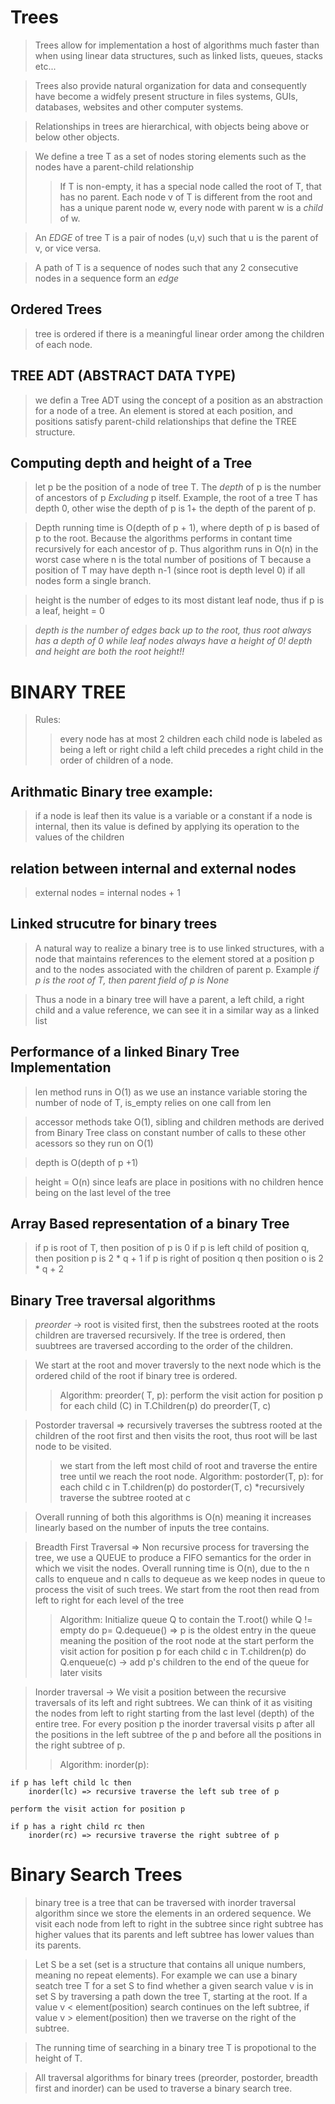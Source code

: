 # Trees 

> Trees allow for implementation a host of algorithms much faster than when using linear data structures, such as linked lists, queues, stacks etc...

> Trees also provide natural organization for data and consequently have become a widfely present structure in files systems, GUIs, databases, websites and other computer systems.

> Relationships in trees are hierarchical, with objects being above or below other objects.

> We define a tree T as a set of nodes storing elements such as the nodes have a parent-child relationship 
>> If T is non-empty, it has a special node called the root of T, that has no parent.
>> Each node v of T is different from the root and has a unique parent node w, every node with parent w is a *child* of w.

> An *EDGE* of tree T is a pair of nodes (u,v) such that u is the parent of v, or vice versa.

> A path of T is a sequence of nodes such that any 2 consecutive nodes in a sequence form an *edge*

## Ordered Trees 

> tree is ordered if there is a meaningful linear order among the children of each node.

## TREE ADT (ABSTRACT DATA TYPE)
> we defin a Tree ADT using the concept of a position as an abstraction for a node of a tree. An element is stored at each position, and positions satisfy parent-child relationships that define the TREE structure.

## Computing depth and height of a Tree 
> let p be the position of a node of tree T. The *depth* of p is the number of ancestors of p *Excluding* p itself. Example, the root of a tree T has depth 0, other wise the depth of p is 1+ the depth of the parent of p.

> Depth running time is O(depth of p + 1), where depth  of p is based of p to the root. Because the algorithms performs in contant time recursively for each ancestor of p. Thus algorithm runs in O(n) in the worst case where n is the total number of positions of T because a position of T may have depth n-1 (since root is depth level 0) if all nodes form a single branch.

> height is the number of edges to its most distant leaf node, thus if p is a leaf, height = 0 

> *depth is the number of edges back up to the root, thus root always has a depth of 0 while leaf nodes always have a height of 0! depth and height are both the root height!!*

# BINARY TREE

> Rules: 
>> every node has at most 2 children
>> each child node is labeled as being a left or right child
>> a left child precedes a right child in the order of children of a node.

## Arithmatic Binary tree example: 

> if a node is leaf then its value is a variable or a constant
> if a node is internal, then its value is defined by applying its operation to the values of the children

## relation between internal and external nodes 
> external nodes = internal nodes + 1

## Linked strucutre for binary trees 
> A natural way to realize a binary tree is to use linked structures, with a node that maintains references to the element stored at a position p and to the nodes associated with the children of parent p. Example *if p is the root of T, then parent field of p is None*

> Thus a node in a binary tree will have a parent, a left child, a right child and a value reference, we can see it in a similar way as a linked list 

## Performance of a linked Binary Tree Implementation

> len method runs in O(1) as we use an instance variable storing the number of node of T, is_empty relies on one call from len 

> accessor methods take O(1), sibling and children methods are derived from Binary Tree class on constant number of calls to these other acessors so they run on O(1)

>depth is O(depth of p +1)

>height = O(n) since leafs are place in positions with no children hence being on the last level of the tree

## Array Based representation of a binary Tree

> if p is root of T, then position of p is 0
> if p is left child of position q, then position p is 2 * q + 1
> if p is right of position q then position o is 2 * q + 2

## Binary Tree traversal algorithms 
> *preorder* -> root is visited first, then the substrees rooted at the roots children are traversed recursively. If the tree is ordered, then suubtrees are traversed according to the order of the children.

> We start at the root and mover traversly to the next node which is the ordered child of the root if binary tree is ordered.
>> Algorithm: 
    preorder( T, p):
        perform the visit action for position p
        for each child (C) in T.Children(p) do
            preorder(T, c)

> Postorder traversal => recursively traverses the subtress rooted at the children of the root first and then visits the root, thus root will be last node to be visited.
>> we start from the left most child of root and traverse the entire tree until we reach the root node.
>> Algorithm:
    postorder(T, p):
        for each child c in T.children(p) do 
            postorder(T, c) *recursively traverse the subtree rooted at c 

> Overall running of both this algorithms is O(n) meaning it increases linearly based on the number of inputs the tree contains.

> Breadth First Traversal => Non recursive process for traversing the tree, we use a QUEUE to produce a FIFO semantics for the order in which we visit the nodes. Overall running time is O(n), due to the n calls to enqueue and n calls to dequeue as we keep nodes in queue to process the visit of such trees. We start from the root then read from left to right for each level of the tree
>> Algorithm: 
    Initialize queue Q to contain the T.root()
    while Q != empty do
        p= Q.dequeue() => p is the oldest entry in the queue meaning the position of the root node at the start
        perform the visit action for position p
        for each child c in T.children(p) do
            Q.enqueue(c) -> add p's children to the end of the queue for later visits 

> Inorder traversal -> We visit a position between the recursive traversals of its left and right subtrees. We can think of it as visiting the nodes from left to right starting from the last level (depth) of the entire tree. For every position p the inorder traversal visits p after all the positions in the left subtree of the p and before all the positions in the right subtree of p.
>> Algorithm: inorder(p):

    if p has left child lc then
        inorder(lc) => recursive traverse the left sub tree of p
    
    perform the visit action for position p

    if p has a right child rc then 
        inorder(rc) => recursive traverse the right subtree of p

# Binary Search Trees
> binary tree is a tree that can be traversed with inorder traversal algorithm since we store the elements in an ordered sequence. We visit each node from left to right in the subtree since right subtree has higher values that its parents and left subtree has lower values than its parents.

> Let S be a set (set is a structure that contains all unique numbers, meaning no repeat elements). For example we can use a binary seatch tree T for a set S to find whether a given search value v is in set S by traversing a path down the tree T, starting at the root. If a value v < element(position) search continues on the left subtree, if value v > element(position) then we traverse on the right of the subtree.

> The running time of searching in a binary tree T is propotional to the height of T.

> All traversal algorithms for binary trees (preorder, postorder, breadth first and inorder) can be used to traverse a binary search tree.